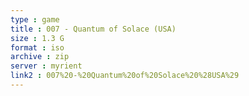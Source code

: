 ```yaml
---
type : game
title : 007 - Quantum of Solace (USA)
size : 1.3 G
format : iso
archive : zip
server : myrient
link2 : 007%20-%20Quantum%20of%20Solace%20%28USA%29
---
```

